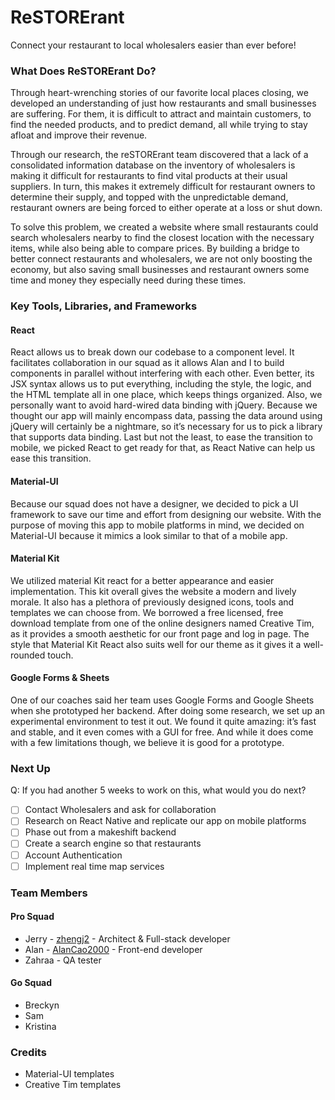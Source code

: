 # ReSTORErant 
Connect your restaurant to local wholesalers easier than ever before!

### What Does ReSTORErant Do?

Through heart-wrenching stories of our favorite local places closing, we developed an understanding of just how restaurants and small businesses are suffering. For them, it is difficult to attract and maintain customers, to find the needed products, and to predict demand, all while trying to stay afloat and improve their revenue. 

Through our research, the reSTORErant team discovered that a lack of a consolidated information database on the inventory of wholesalers is making it difficult for restaurants to find vital products at their usual suppliers. In turn, this makes it extremely difficult for restaurant owners to determine their supply, and topped with the unpredictable demand, restaurant owners are being forced to either operate at a loss or shut down.

To solve this problem, we created a website where small restaurants could search wholesalers nearby to find the closest location with the necessary items, while also being able to compare prices. By building a bridge to better connect restaurants and wholesalers, we are not only boosting the economy, but also saving small businesses and restaurant owners some time and money they especially need during these times.

### Key Tools, Libraries, and Frameworks
#### React

React allows us to break down our codebase to a component level. It facilitates collaboration in our squad as it allows Alan and I to build components in parallel without interfering with each other. Even better, its JSX syntax allows us to put everything, including the style, the logic, and the HTML template all in one place, which keeps things organized. Also, we personally want to avoid hard-wired data binding with jQuery. Because we thought our app will mainly encompass data, passing the data around using jQuery will certainly be a nightmare, so it’s necessary for us to pick a library that supports data binding. Last but not the least, to ease the transition to mobile, we picked React to get ready for that, as React Native can help us ease this transition. 

#### Material-UI

Because our squad does not have a designer, we decided to pick a UI framework to save our time and effort from designing our website. With the purpose of moving this app to mobile platforms in mind, we decided on Material-UI because it mimics a look similar to that of a mobile app. 

#### Material Kit 

We utilized material Kit react for a better appearance and easier implementation. This kit overall gives the website a modern and lively morale. It also has a plethora of previously designed icons, tools and templates we can choose from. We borrowed a free licensed, free download template from one of the online designers named Creative Tim, as it provides a smooth aesthetic for our front page and log in page. The style that Material Kit React also suits well for our theme as it gives it a well-rounded touch. 

#### Google Forms & Sheets

One of our coaches said her team uses Google Forms and Google Sheets when she prototyped her backend. After doing some research, we set up an experimental environment to test it out. We found it quite amazing: it’s fast and stable, and it even comes with a GUI for free. And while it does come with a few limitations though, we believe it is good for a prototype. 

### Next Up

Q: If you had another 5 weeks to work on this, what would you do next?

- [ ] Contact Wholesalers and ask for collaboration
- [ ] Research on React Native and replicate our app on mobile platforms
- [ ] Phase out from a makeshift backend
- [ ] Create a search engine so that restaurants 
- [ ] Account Authentication
- [ ] Implement real time map services

### Team Members
#### Pro Squad

* Jerry - [zhengj2](https://github.com/zhengj2) - Architect & Full-stack developer
* Alan - [AlanCao2000](https://github.com/YuanqiCao) - Front-end developer
* Zahraa - QA tester

#### Go Squad

* Breckyn
* Sam
* Kristina

### Credits
* Material-UI templates
* Creative Tim templates
